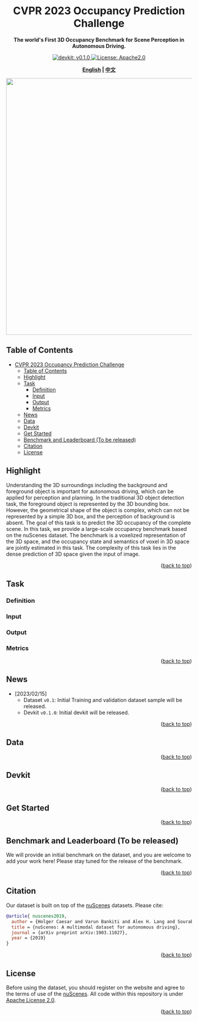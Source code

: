 <div id="top" align="center">

# CVPR 2023 Occupancy Prediction Challenge
**The world's First 3D Occupancy Benchmark for Scene Perception in Autonomous Driving.**


<a href="#devkit">
  <img alt="devkit: v0.1.0" src="https://img.shields.io/badge/devkit-v0.1.0-blueviolet"/>
</a>
<a href="#license">
  <img alt="License: Apache2.0" src="https://img.shields.io/badge/license-Apache%202.0-blue.svg"/>
</a>

**[English](./README.md) | [中文](./README-zh-hans.md)**


<img src="./figs/occupanc_1.gif" width="696px">

</div>

## Table of Contents
- [CVPR 2023 Occupancy Prediction Challenge](#cvpr-2023-occupancy-prediction-challenge)
  - [Table of Contents](#table-of-contents)
  - [Highlight](#highlight)
  - [Task](#task)
    - [Definition](#definition)
    - [Input](#input)
    - [Output](#output)
    - [Metrics](#metrics)
  - [News](#news)
  - [Data](#data)
  - [Devkit](#devkit)
  - [Get Started](#get-started)
  - [Benchmark and Leaderboard (To be released)](#benchmark-and-leaderboard-to-be-released)
  - [Citation](#citation)
  - [License](#license)

## Highlight


Understanding the 3D surroundings including the background and foreground object is important for autonomous driving, which can be applied for perception and planning. In the traditional 3D object detection task, the foreground object is represented by the 3D bounding box. However, the geometrical shape of the object is complex, which can not be represented by a simple 3D box, and the perception of background is absent. The goal of this task is to predict the 3D occupancy of the complete scene. In this task, we provide a large-scale occupancy benchmark based on the nuScenes dataset. The benchmark is a voxelized representation of the 3D space, and the occupancy state and semantics of voxel in 3D space are jointly estimated in this task. The complexity of this task lies in the dense prediction of 3D space given the input of image.


<p align="right">(<a href="#top">back to top</a>)</p>

## Task

### Definition

### Input

### Output

### Metrics



<p align="right">(<a href="#top">back to top</a>)</p>

## News
- [2023/02/15]
  * Dataset `v0.1`: Initial Training and validation dataset sample will be released.
  * Devkit `v0.1.0`: Initial devkit will be released.

<p align="right">(<a href="#top">back to top</a>)</p>

## Data


<p align="right">(<a href="#top">back to top</a>)</p>

## Devkit

<p align="right">(<a href="#top">back to top</a>)</p>

## Get Started

<p align="right">(<a href="#top">back to top</a>)</p>

## Benchmark and Leaderboard (To be released)
We will provide an initial benchmark on the dataset, and you are welcome to add your work here!
Please stay tuned for the release of the benchmark.



<p align="right">(<a href="#top">back to top</a>)</p>

## Citation
Our dataset is built on top of the [nuScenes](https://www.nuscenes.org/nuscenes) datasets. Please cite:

```bibtex
@article{ nuscenes2019,
  author = {Holger Caesar and Varun Bankiti and Alex H. Lang and Sourabh Vora and Venice Erin Liong and Qiang Xu and Anush Krishnan and Yu Pan and Giancarlo Baldan and Oscar Beijbom},
  title = {nuScenes: A multimodal dataset for autonomous driving},
  journal = {arXiv preprint arXiv:1903.11027},
  year = {2019}
}

```

<p align="right">(<a href="#top">back to top</a>)</p>

## License
Before using the dataset, you should register on the website and agree to the terms of use of the [nuScenes](https://www.nuscenes.org/nuscenes).
All code within this repository is under [Apache License 2.0](./LICENSE).

<p align="right">(<a href="#top">back to top</a>)</p>
